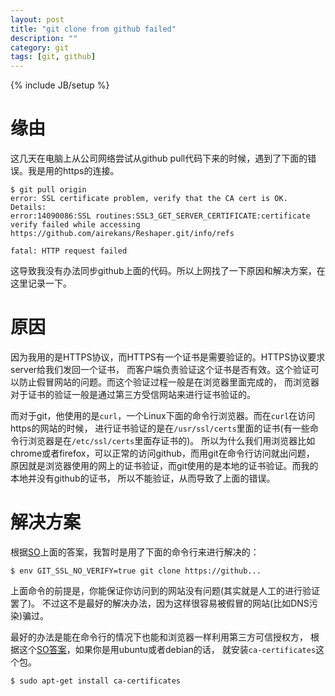 ```yaml
---
layout: post
title: "git clone from github failed"
description: ""
category: git
tags: [git, github]
---
```

{% include JB/setup %}

# 缘由

这几天在电脑上从公司网络尝试从github pull代码下来的时候，遇到了下面的错误。我是用的https的连接。

    $ git pull origin
    error: SSL certificate problem, verify that the CA cert is OK. Details:
    error:14090086:SSL routines:SSL3_GET_SERVER_CERTIFICATE:certificate verify failed while accessing https://github.com/airekans/Reshaper.git/info/refs

    fatal: HTTP request failed

这导致我没有办法同步github上面的代码。所以上网找了一下原因和解决方案，在这里记录一下。

# 原因

因为我用的是HTTPS协议，而HTTPS有一个证书是需要验证的。HTTPS协议要求server给我们发回一个证书，
而客户端负责验证这个证书是否有效。这个验证可以防止假冒网站的问题。而这个验证过程一般是在浏览器里面完成的，
而浏览器对于证书的验证一般是通过第三方受信网站来进行证书验证的。

而对于git，他使用的是`curl`，一个Linux下面的命令行浏览器。而在`curl`在访问https的网站的时候，
进行证书验证的是在`/usr/ssl/certs`里面的证书(有一些命令行浏览器是在`/etc/ssl/certs`里面存证书的)。
所以为什么我们用浏览器比如chrome或者firefox，可以正常的访问github，而用git在命令行访问就出问题，
原因就是浏览器使用的网上的证书验证，而git使用的是本地的证书验证。而我的本地并没有github的证书，
所以不能验证，从而导致了上面的错误。

# 解决方案

根据[SO](http://stackoverflow.com/a/4454754)上面的答案，我暂时是用了下面的命令行来进行解决的：

    $ env GIT_SSL_NO_VERIFY=true git clone https://github...

上面命令的前提是，你能保证你访问到的网站没有问题(其实就是人工的进行验证罢了)。
不过这不是最好的解决办法，因为这样很容易被假冒的网站(比如DNS污染)骗过。

最好的办法是能在命令行的情况下也能和浏览器一样利用第三方可信授权方，
根据这个[SO答案](http://stackoverflow.com/a/13325898)，如果你是用ubuntu或者debian的话，
就安装`ca-certificates`这个包。

    $ sudo apt-get install ca-certificates
